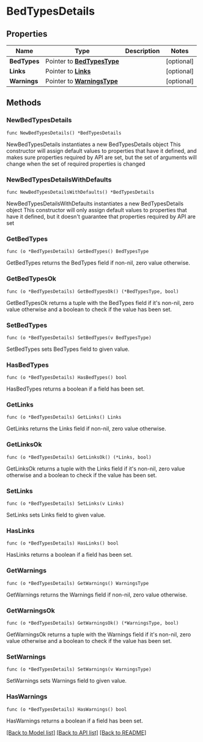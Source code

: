 # BedTypesDetails

## Properties

Name | Type | Description | Notes
------------ | ------------- | ------------- | -------------
**BedTypes** | Pointer to [**BedTypesType**](BedTypesType.md) |  | [optional] 
**Links** | Pointer to [**Links**](Links.md) |  | [optional] 
**Warnings** | Pointer to [**WarningsType**](WarningsType.md) |  | [optional] 

## Methods

### NewBedTypesDetails

`func NewBedTypesDetails() *BedTypesDetails`

NewBedTypesDetails instantiates a new BedTypesDetails object
This constructor will assign default values to properties that have it defined,
and makes sure properties required by API are set, but the set of arguments
will change when the set of required properties is changed

### NewBedTypesDetailsWithDefaults

`func NewBedTypesDetailsWithDefaults() *BedTypesDetails`

NewBedTypesDetailsWithDefaults instantiates a new BedTypesDetails object
This constructor will only assign default values to properties that have it defined,
but it doesn't guarantee that properties required by API are set

### GetBedTypes

`func (o *BedTypesDetails) GetBedTypes() BedTypesType`

GetBedTypes returns the BedTypes field if non-nil, zero value otherwise.

### GetBedTypesOk

`func (o *BedTypesDetails) GetBedTypesOk() (*BedTypesType, bool)`

GetBedTypesOk returns a tuple with the BedTypes field if it's non-nil, zero value otherwise
and a boolean to check if the value has been set.

### SetBedTypes

`func (o *BedTypesDetails) SetBedTypes(v BedTypesType)`

SetBedTypes sets BedTypes field to given value.

### HasBedTypes

`func (o *BedTypesDetails) HasBedTypes() bool`

HasBedTypes returns a boolean if a field has been set.

### GetLinks

`func (o *BedTypesDetails) GetLinks() Links`

GetLinks returns the Links field if non-nil, zero value otherwise.

### GetLinksOk

`func (o *BedTypesDetails) GetLinksOk() (*Links, bool)`

GetLinksOk returns a tuple with the Links field if it's non-nil, zero value otherwise
and a boolean to check if the value has been set.

### SetLinks

`func (o *BedTypesDetails) SetLinks(v Links)`

SetLinks sets Links field to given value.

### HasLinks

`func (o *BedTypesDetails) HasLinks() bool`

HasLinks returns a boolean if a field has been set.

### GetWarnings

`func (o *BedTypesDetails) GetWarnings() WarningsType`

GetWarnings returns the Warnings field if non-nil, zero value otherwise.

### GetWarningsOk

`func (o *BedTypesDetails) GetWarningsOk() (*WarningsType, bool)`

GetWarningsOk returns a tuple with the Warnings field if it's non-nil, zero value otherwise
and a boolean to check if the value has been set.

### SetWarnings

`func (o *BedTypesDetails) SetWarnings(v WarningsType)`

SetWarnings sets Warnings field to given value.

### HasWarnings

`func (o *BedTypesDetails) HasWarnings() bool`

HasWarnings returns a boolean if a field has been set.


[[Back to Model list]](../README.md#documentation-for-models) [[Back to API list]](../README.md#documentation-for-api-endpoints) [[Back to README]](../README.md)


